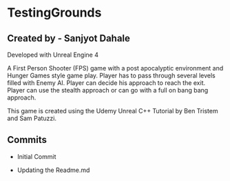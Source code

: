 # TestingGrounds

## Created by - Sanjyot Dahale



Developed with Unreal Engine 4



A First Person Shooter (FPS) game with a post apocalyptic environment and Hunger Games style game play. Player has to pass through several levels filled with Enemy AI. Player can decide his approach to reach the exit. Player can use the stealth approach or can go with a full on bang bang approach. 



This game is created using the Udemy Unreal C++ Tutorial by Ben Tristem and Sam Patuzzi.



## Commits



* Initial Commit

* Updating the Readme.md


